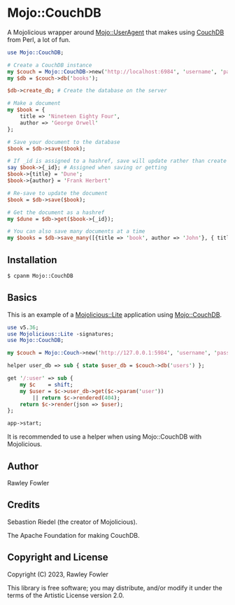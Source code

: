 # Mojo::CouchDB

A Mojolicious wrapper around [Mojo::UserAgent](https://docs.mojolicious.org/Mojo/UserAgent) that makes using [CouchDB](https://couchdb.apache.org/) from
Perl, a lot of fun.

```perl
use Mojo::CouchDB;

# Create a CouchDB instance
my $couch = Mojo::CouchDB->new('http://localhost:6984', 'username', 'password');
my $db = $couch->db('books');

$db->create_db; # Create the database on the server

# Make a document
my $book = {
	title => 'Nineteen Eighty Four',
	author => 'George Orwell'
};

# Save your document to the database
$book = $db->save($book);

# If _id is assigned to a hashref, save will update rather than create
say $book->{_id}; # Assigned when saving or getting
$book->{title} = 'Dune';
$book->{author} = 'Frank Herbert'

# Re-save to update the document
$book = $db->save($book);

# Get the document as a hashref
my $dune = $db->get($book->{_id});

# You can also save many documents at a time
my $books = $db->save_many([{title => 'book', author => 'John'}, { title => 'foo', author => 'bar' }])->{docs};
```

## Installation

```bash
$ cpanm Mojo::CouchDB
```

## Basics

This is an example of a [Mojolicious::Lite](https://docs.mojolicious.org/Mojolicious/Lite) application using
[Mojo::CouchDB](#).

```perl
use v5.36;
use Mojolicious::Lite -signatures;
use Mojo::CouchDB;

my $couch = Mojo::Couch->new('http://127.0.0.1:5984', 'username', 'password');

helper user_db => sub { state $user_db = $couch->db('users') };

get '/:user' => sub {
	my $c    = shift;
	my $user = $c->user_db->get($c->param('user'))
		|| return $c->rendered(404);
	return $c->render(json => $user);
};

app->start;
```

It is recommended to use a helper when using Mojo::CouchDB with Mojolicious.

## Author

Rawley Fowler

## Credits

Sebastion Riedel (the creator of Mojolicious).

The Apache Foundation for making CouchDB.

## Copyright and License

Copyright (C) 2023, Rawley Fowler

This library is free software; you may distribute, and/or modify it under the terms of the Artistic License version 2.0.
